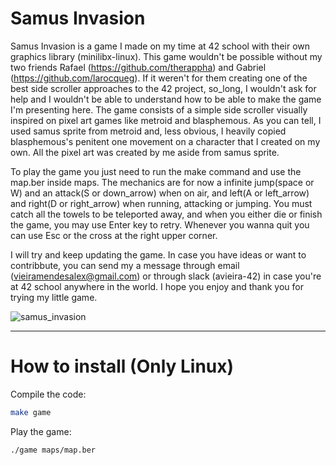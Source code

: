  # Samus Invasion

Samus Invasion is a game I made on my time at 42 school with their own graphics library (minilibx-linux). This game wouldn't be possible without my two friends Rafael (https://github.com/therappha) and Gabriel (https://github.com/larocqueg). If it weren't for them creating one of the best side scroller approaches to the 42 project, so_long, I wouldn't ask for help and I wouldn't be able to understand how to be able to make the game I'm presenting here. The game consists of a simple side scroller visually inspired on pixel art games like metroid and blasphemous. As you can tell, I used samus sprite from metroid and, less obvious, I heavily copied blasphemous's penitent one movement on a character that I created on my own. All the pixel art was created by me aside from samus sprite.

To play the game you just need to run the make command and use the map.ber inside maps. The mechanics are for now a infinite jump(space or W) and an attack(S or down_arrow) when on air, and left(A or left_arrow) and right(D or right_arrow) when running, attacking or jumping. You must catch all the towels to be teleported away, and when you either die or finish the game, you may use Enter key to retry. Whenever you wanna quit you can use Esc or the cross at the right upper corner.

I will try and keep updating the game. In case you have ideas or want to contribbute, you can send my a message through email (vieiramendesalex@gmail.com) or through slack (avieira-42) in case you're at 42 school anywhere in the world. I hope you enjoy and thank you for trying my little game.

![samus_invasion](https://github.com/user-attachments/assets/4d92d82f-8124-421f-a547-138b22a2f557)

---

# How to install (Only Linux)

Compile the code:
```bash
make game
```
Play the game:
```bash
./game maps/map.ber
```
